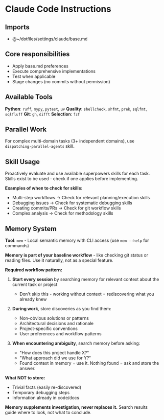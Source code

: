 # Claude Code Instructions

## Imports

- @~/dotfiles/settings/claude/base.md

## **Core responsibilities**

- Apply base.md preferences
- Execute comprehensive implementations
- Test when applicable
- Stage changes (no commits without permission)

## **Available Tools**

**Python**: `ruff`, `mypy`, `pytest`, `uv`
**Quality**: `shellcheck`, `shfmt`, `prek`, `sqlfmt`, `sqlfluff`
**Git**: `gh`, `difft`
**Selection**: `fzf`

## **Parallel Work**

For complex multi-domain tasks (3+ independent domains), use `dispatching-parallel-agents` skill.

## **Skill Usage**

Proactively evaluate and use available superpowers skills for each task. Skills exist to be used - check if one applies before implementing.

**Examples of when to check for skills:**

- Multi-step workflows → Check for relevant planning/execution skills
- Debugging issues → Check for systematic debugging skills
- Creating commits/PRs → Check for git workflow skills
- Complex analysis → Check for methodology skills

## **Memory System**

**Tool**: `mem` - Local semantic memory with CLI access (use `mem --help` for commands)

**Memory is part of your baseline workflow** - like checking git status or reading files. Use it naturally, not as a special feature.

**Required workflow pattern:**

1. **Start every session** by searching memory for relevant context about the current task or project
   - Don't skip this - working without context = rediscovering what you already knew

2. **During work**, store discoveries as you find them:
   - Non-obvious solutions or patterns
   - Architectural decisions and rationale
   - Project-specific conventions
   - User preferences and workflow patterns

3. **When encountering ambiguity**, search memory before asking:
   - "How does this project handle X?"
   - "What approach did we use for Y?"
   - Found context in memory = use it. Nothing found = ask and store the answer.

**What NOT to store:**

- Trivial facts (easily re-discovered)
- Temporary debugging steps
- Information already in code/docs

**Memory supplements investigation, never replaces it.** Search results guide where to look, not what to conclude.
